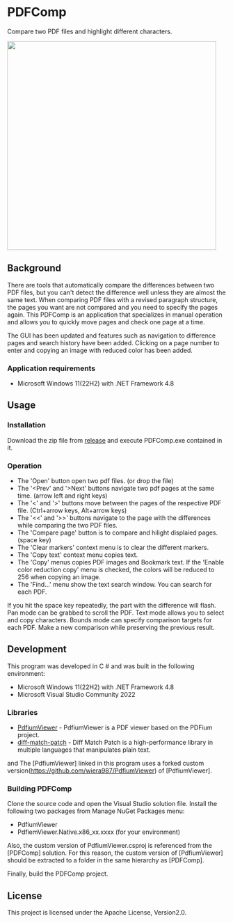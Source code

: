 # PDFComp
Compare two PDF files and highlight different characters.

<img src="https://user-images.githubusercontent.com/50268838/221343544-6091211d-d513-426d-8aae-e756b3c5d02e.png" width="480">

## Background

There are tools that automatically compare the differences between two PDF files, but you can't detect the difference well unless they are almost the same text.
When comparing PDF files with a revised paragraph structure, the pages you want are not compared and you need to specify the pages again.
This PDFComp is an application that specializes in manual operation and allows you to quickly move pages and check one page at a time.

The GUI has been updated and features such as navigation to difference pages and search history have been added.
Clicking on a page number to enter and copying an image with reduced color has been added.

### Application requirements

* Microsoft Windows 11(22H2) with .NET Framework 4.8

## Usage
### Installation

Download the zip file from [release](https://github.com/wiera987/PDFComp/releases) and execute PDFComp.exe contained in it.

### Operation

* The 'Open' button open two pdf files. (or drop the file)
* The '<Prev' and '>Next' buttons navigate two pdf pages at the same time. (arrow left and right keys)
* The '<' and '>' buttons move between the pages of the respective PDF file. (Ctrl+arrow keys, Alt+arrow keys)
* The '<<' and '>>' buttons navigate to the page with the differences while comparing the two PDF files.
* The 'Compare page' button is to compare and hilight displaied pages. (space key)
* The 'Clear markers' context menu is to clear the different markers.
* The 'Copy text' context menu copies text.
* The 'Copy' menus copies PDF images and Bookmark text. If the 'Enable color reduction copy' menu is checked, the colors will be reduced to 256 when copying an image.
* The 'Find...' menu show the text search window. You can search for each PDF.

If you hit the space key repeatedly, the part with the difference will flash.
Pan mode can be grabbed to scroll the PDF.
Text mode allows you to select and copy characters.
Bounds mode can specify comparison targets for each PDF. Make a new comparison while preserving the previous result.

## Development

This program was developed in C # and was built in the following environment:

* Microsoft Windows 11(22H2) with .NET Framework 4.8
* Microsoft Visual Studio Community 2022

### Libraries

* [PdfiumViewer](https://github.com/pvginkel/PdfiumViewer/) - PdfiumViewer is a PDF viewer based on the PDFium project.
* [diff-match-patch](https://github.com/google/diff-match-patch/) - Diff Match Patch is a high-performance library in multiple languages that manipulates plain text.

and The [PdfiumViewer] linked in this program uses a forked custom version(https://github.com/wiera987/PdfiumViewer) of [PdfiumViewer].

### Building PDFComp
Clone the source code and open the Visual Studio solution file.
Install the following two packages from Manage NuGet Packages menu:

* PdfiumViewer
* PdfiemViewer.Native.x86_xx.xxxx (for your environment)

Also, the custom version of PdfiumViewer.csproj is referenced from the [PDFComp] solution.
For this reason, the custom version of [PdfiumViewer] should be extracted to a folder in the same hierarchy as [PDFComp].

Finally, build the PDFComp project.

## License

This project is licensed under the Apache License, Version2.0.
